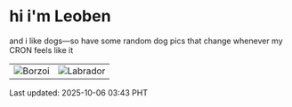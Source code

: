 # hi i'm Leoben

and i like dogs—so have some random dog pics that change whenever my CRON feels like it

|  |  |
|--------|----------|
| ![Borzoi](https://random-dog-vercel.vercel.app/api/random-borzoi?v=1759693411) | ![Labrador](https://random-dog-vercel.vercel.app/api/random-labrador?v=1759693411) |

Last updated: 2025-10-06 03:43 PHT
